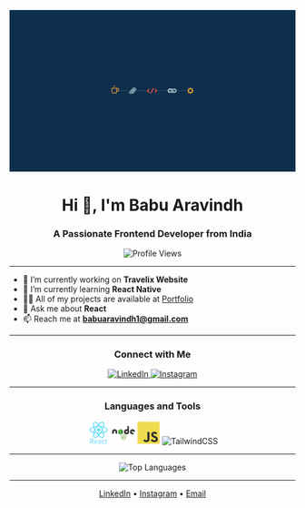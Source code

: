 ![Header](./background.png)

<h1 align="center">Hi 👋, I'm Babu Aravindh</h1>
<h3 align="center">A Passionate Frontend Developer from India</h3>

<p align="center">
    <img src="https://komarev.com/ghpvc/?username=babuaravindh&label=Profile%20views&color=0e75b6&style=flat" alt="Profile Views" />
</p>

---

- 🔭 I’m currently working on **Travelix Website**
- 🌱 I’m currently learning **React Native**
- 👨‍💻 All of my projects are available at [Portfolio](https://BabuAravindh.github.io/portfolio)
- 💬 Ask me about **React**
- 📫 Reach me at **babuaravindh1@gmail.com**

---

<h3 align="center">Connect with Me</h3>
<p align="center">
    <a href="https://linkedin.com/in/babuaravindh">
        <img src="https://raw.githubusercontent.com/rahuldkjain/github-profile-readme-generator/master/src/images/icons/Social/linked-in-alt.svg" alt="LinkedIn" height="30" width="40" />
    </a>
    <a href="https://instagram.com/babuararavindh">
        <img src="https://raw.githubusercontent.com/rahuldkjain/github-profile-readme-generator/master/src/images/icons/Social/instagram.svg" alt="Instagram" height="30" width="40" />
    </a>
</p>

---

<h3 align="center">Languages and Tools</h3>
<p align="center">
    <img src="https://raw.githubusercontent.com/devicons/devicon/master/icons/react/react-original-wordmark.svg" alt="React" width="40" height="40" />
    <img src="https://raw.githubusercontent.com/devicons/devicon/master/icons/nodejs/nodejs-original-wordmark.svg" alt="Node.js" width="40" height="40" />
    <img src="https://raw.githubusercontent.com/devicons/devicon/master/icons/javascript/javascript-original.svg" alt="JavaScript" width="40" height="40" />
    <img src="https://www.vectorlogo.zone/logos/tailwindcss/tailwindcss-icon.svg" alt="TailwindCSS" width="40" height="40" />
</p>

---

<p align="center">
    <img src="https://github-readme-stats.vercel.app/api/top-langs?username=babuaravindh&show_icons=true&layout=compact&theme=radical" alt="Top Languages" />
</p>

---

<p align="center">
    <a href="https://linkedin.com/in/babuaravindh">LinkedIn</a> • 
    <a href="https://instagram.com/babuararavindh">Instagram</a> • 
    <a href="mailto:babuaravindh1@gmail.com">Email</a>
</p>
